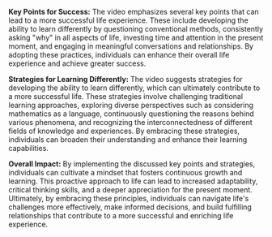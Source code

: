 **Key Points for Success:** The video emphasizes several key points that can lead to a more successful life experience. These include developing the ability to learn differently by questioning conventional methods, consistently asking "why" in all aspects of life, investing time and attention in the present moment, and engaging in meaningful conversations and relationships. By adopting these practices, individuals can enhance their overall life experience and achieve greater success.

**Strategies for Learning Differently:** The video suggests strategies for developing the ability to learn differently, which can ultimately contribute to a more successful life. These strategies involve challenging traditional learning approaches, exploring diverse perspectives such as considering mathematics as a language, continuously questioning the reasons behind various phenomena, and recognizing the interconnectedness of different fields of knowledge and experiences. By embracing these strategies, individuals can broaden their understanding and enhance their learning capabilities.

**Overall Impact:** By implementing the discussed key points and strategies, individuals can cultivate a mindset that fosters continuous growth and learning. This proactive approach to life can lead to increased adaptability, critical thinking skills, and a deeper appreciation for the present moment. Ultimately, by embracing these principles, individuals can navigate life's challenges more effectively, make informed decisions, and build fulfilling relationships that contribute to a more successful and enriching life experience.